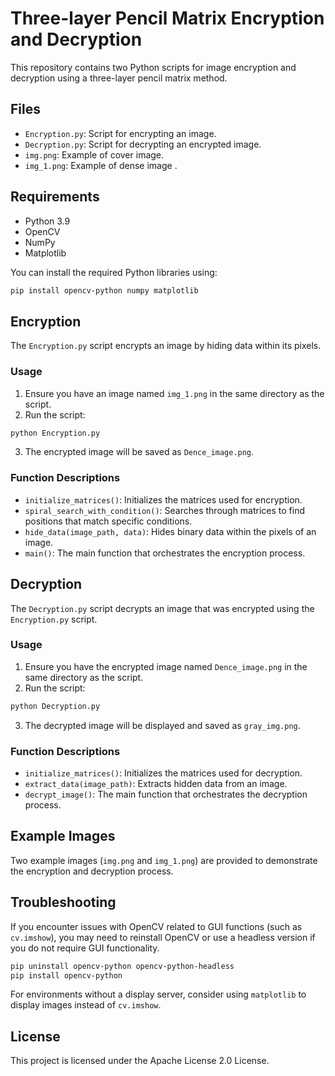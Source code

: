 # Three-layer Pencil Matrix Encryption and Decryption

This repository contains two Python scripts for image encryption and decryption using a three-layer pencil matrix method.

## Files

- `Encryption.py`: Script for encrypting an image.
- `Decryption.py`: Script for decrypting an encrypted image.
- `img.png`: Example of cover image.
- `img_1.png`: Example of dense image .

## Requirements

- Python 3.9
- OpenCV
- NumPy
- Matplotlib

You can install the required Python libraries using:

```bash
pip install opencv-python numpy matplotlib
```

## Encryption

The `Encryption.py` script encrypts an image by hiding data within its pixels.

### Usage

1. Ensure you have an image named `img_1.png` in the same directory as the script.
2. Run the script:

```bash
python Encryption.py
```

3. The encrypted image will be saved as `Dence_image.png`.

### Function Descriptions

- `initialize_matrices()`: Initializes the matrices used for encryption.
- `spiral_search_with_condition()`: Searches through matrices to find positions that match specific conditions.
- `hide_data(image_path, data)`: Hides binary data within the pixels of an image.
- `main()`: The main function that orchestrates the encryption process.

## Decryption

The `Decryption.py` script decrypts an image that was encrypted using the `Encryption.py` script.

### Usage

1. Ensure you have the encrypted image named `Dence_image.png` in the same directory as the script.
2. Run the script:

```bash
python Decryption.py
```

3. The decrypted image will be displayed and saved as `gray_img.png`.

### Function Descriptions

- `initialize_matrices()`: Initializes the matrices used for decryption.
- `extract_data(image_path)`: Extracts hidden data from an image.
- `decrypt_image()`: The main function that orchestrates the decryption process.

## Example Images

Two example images (`img.png` and `img_1.png`) are provided to demonstrate the encryption and decryption process.

## Troubleshooting

If you encounter issues with OpenCV related to GUI functions (such as `cv.imshow`), you may need to reinstall OpenCV or use a headless version if you do not require GUI functionality.

```bash
pip uninstall opencv-python opencv-python-headless
pip install opencv-python
```

For environments without a display server, consider using `matplotlib` to display images instead of `cv.imshow`.

## License

This project is licensed under the Apache License 2.0 License.
